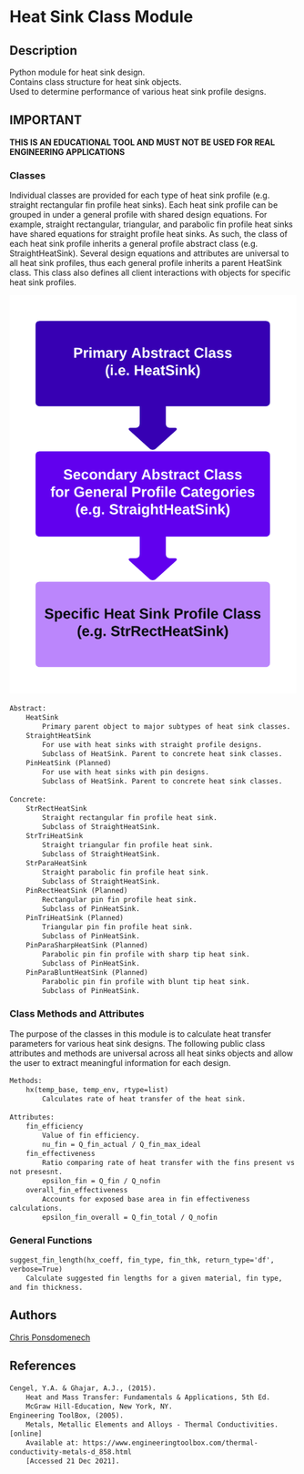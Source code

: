 # Heat Sink Class Module

## Description

<p>
Python module for heat sink design.<br>
Contains class structure for heat sink objects.<br>
Used to determine performance of various heat sink profile designs.<br>
</p>

## IMPORTANT

<p><strong>THIS IS AN EDUCATIONAL TOOL AND MUST NOT BE USED FOR REAL ENGINEERING APPLICATIONS</strong></p>

### Classes

<p>
Individual classes are provided for each type of heat sink profile (e.g. straight rectangular fin profile heat sinks). Each heat sink profile can be grouped in under a general profile with shared design equations. For example, straight rectangular, triangular, and parabolic fin profile heat sinks have shared equations for straight profile heat sinks. As such, the class of each heat sink profile inherits a general profile abstract class (e.g. StraightHeatSink). Several design equations and attributes are universal to all heat sink profiles, thus each general profile inherits a parent HeatSink class. This class also defines all client interactions with objects for specific heat sink profiles.
</p>

![Class Structure for Heat Sink Objects](https://github.com/pons-dev/hxc_designer/blob/master/heat_sink/resources/obj_structure.png?raw=true)

```
Abstract:
    HeatSink
        Primary parent object to major subtypes of heat sink classes.
    StraightHeatSink
        For use with heat sinks with straight profile designs.
        Subclass of HeatSink. Parent to concrete heat sink classes.
    PinHeatSink (Planned)
        For use with heat sinks with pin designs.
        Subclass of HeatSink. Parent to concrete heat sink classes.

Concrete:
    StrRectHeatSink
        Straight rectangular fin profile heat sink.
        Subclass of StraightHeatSink.
    StrTriHeatSink
        Straight triangular fin profile heat sink.
        Subclass of StraightHeatSink.
    StrParaHeatSink
        Straight parabolic fin profile heat sink.
        Subclass of StraightHeatSink.
    PinRectHeatSink (Planned)
        Rectangular pin fin profile heat sink.
        Subclass of PinHeatSink.
    PinTriHeatSink (Planned)
        Triangular pin fin profile heat sink.
        Subclass of PinHeatSink.
    PinParaSharpHeatSink (Planned)
        Parabolic pin fin profile with sharp tip heat sink.
        Subclass of PinHeatSink.
    PinParaBluntHeatSink (Planned)
        Parabolic pin fin profile with blunt tip heat sink.
        Subclass of PinHeatSink.
```

### Class Methods and Attributes

<p>
The purpose of the classes in this module is to calculate heat transfer parameters for various heat sink designs. The following public class attributes and methods are universal across all heat sinks objects and allow the user to extract meaningful information for each design.
</p>

```
Methods:
    hx(temp_base, temp_env, rtype=list)
        Calculates rate of heat transfer of the heat sink.

Attributes:
    fin_efficiency
        Value of fin efficiency.
        nu_fin = Q_fin_actual / Q_fin_max_ideal
    fin_effectiveness
        Ratio comparing rate of heat transfer with the fins present vs not presesnt.
        epsilon_fin = Q_fin / Q_nofin
    overall_fin_effectiveness
        Accounts for exposed base area in fin effectiveness calculations.
        epsilon_fin_overall = Q_fin_total / Q_nofin
```

### General Functions
```
suggest_fin_length(hx_coeff, fin_type, fin_thk, return_type='df', verbose=True)
    Calculate suggested fin lengths for a given material, fin type, and fin thickness.
```

## Authors

[Chris Ponsdomenech](https://github.com/pons-dev)

## References
    Cengel, Y.A. & Ghajar, A.J., (2015).
        Heat and Mass Transfer: Fundamentals & Applications, 5th Ed.
        McGraw Hill-Education, New York, NY.
    Engineering ToolBox, (2005). 
        Metals, Metallic Elements and Alloys - Thermal Conductivities. [online] 
        Available at: https://www.engineeringtoolbox.com/thermal-conductivity-metals-d_858.html 
        [Accessed 21 Dec 2021].
